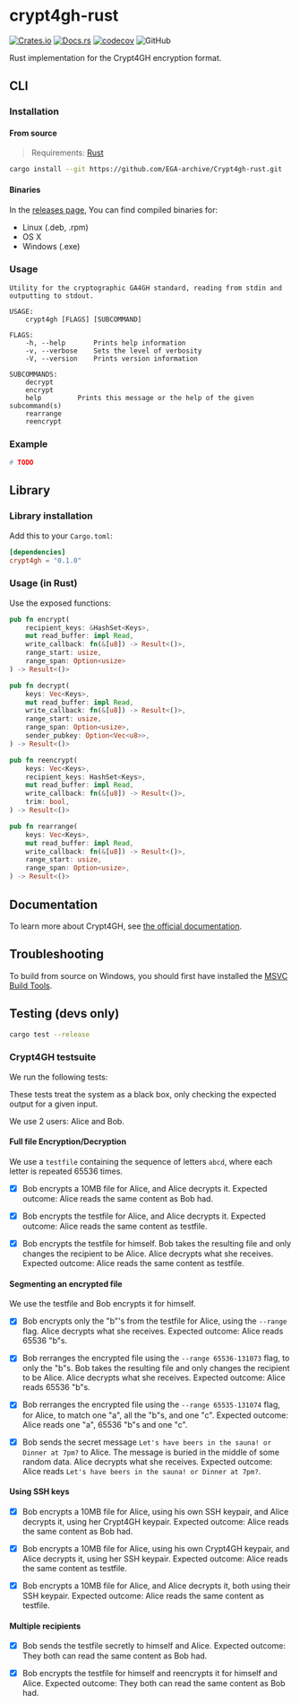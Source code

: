 # crypt4gh-rust

[![Crates.io](https://img.shields.io/crates/v/crypt4gh)](https://crates.io/crates/crypt4gh)
[![Docs.rs](https://docs.rs/crypt4gh/badge.svg)](https://docs.rs/gym/latest/crypt4gh)
[![codecov](https://codecov.io/gh/EGA-archive/crypt4gh-rust/branch/master/graph/badge.svg)](https://codecov.io/gh/EGA-archive/crypt4gh-rust)
![GitHub](https://img.shields.io/github/license/EGA-archive/crypt4gh-rust)

Rust implementation for the Crypt4GH encryption format.

## CLI

### Installation

#### From source

> Requirements: [Rust](https://www.rust-lang.org/tools/install)

```sh
cargo install --git https://github.com/EGA-archive/Crypt4gh-rust.git
```

#### Binaries

In the [releases page](https://github.com/EGA-archive/Crypt4gh-rust/releases/latest), You can find compiled binaries for:

- Linux (.deb, .rpm)
- OS X
- Windows (.exe)

### Usage

```text
Utility for the cryptographic GA4GH standard, reading from stdin and outputting to stdout.

USAGE:
    crypt4gh [FLAGS] [SUBCOMMAND]

FLAGS:
    -h, --help       Prints help information
    -v, --verbose    Sets the level of verbosity
    -V, --version    Prints version information

SUBCOMMANDS:
    decrypt
    encrypt
    help         Prints this message or the help of the given subcommand(s)
    rearrange
    reencrypt  
```

### Example

```sh
# TODO
```

## Library

### Library installation

Add this to your `Cargo.toml`:

```toml
[dependencies]
crypt4gh = "0.1.0"
```

### Usage (in Rust)

Use the exposed functions:

```rust
pub fn encrypt(
    recipient_keys: &HashSet<Keys>,
    mut read_buffer: impl Read,
    write_callback: fn(&[u8]) -> Result<()>,
    range_start: usize,
    range_span: Option<usize>
) -> Result<()>

pub fn decrypt(
    keys: Vec<Keys>,
    mut read_buffer: impl Read,
    write_callback: fn(&[u8]) -> Result<()>,
    range_start: usize,
    range_span: Option<usize>,
    sender_pubkey: Option<Vec<u8>>,
) -> Result<()>

pub fn reencrypt(
    keys: Vec<Keys>,
    recipient_keys: HashSet<Keys>,
    mut read_buffer: impl Read,
    write_callback: fn(&[u8]) -> Result<()>,
    trim: bool,
) -> Result<()>

pub fn rearrange(
    keys: Vec<Keys>,
    mut read_buffer: impl Read,
    write_callback: fn(&[u8]) -> Result<()>,
    range_start: usize,
    range_span: Option<usize>,
) -> Result<()>
```

## Documentation

To learn more about Crypt4GH, see [the official documentation](https://crypt4gh.readthedocs.io/en/latest/).

## Troubleshooting

To build from source on Windows, you should first have installed the [MSVC Build Tools](https://visualstudio.microsoft.com/downloads/#build-tools-for-visual-studio-2019).

## Testing (devs only)

```sh
cargo test --release
```

### Crypt4GH testsuite

We run the following tests:

These tests treat the system as a black box, only checking the expected output for a given input.

We use 2 users: Alice and Bob.

#### Full file Encryption/Decryption

We use a `testfile` containing the sequence of letters `abcd`, where each letter is repeated 65536 times.

- [x] Bob encrypts a 10MB file for Alice, and Alice decrypts it. Expected outcome: Alice reads the same content as Bob had.

- [x] Bob encrypts the testfile for Alice, and Alice decrypts it. Expected outcome: Alice reads the same content as testfile.

- [x] Bob encrypts the testfile for himself. Bob takes the resulting file and only changes the recipient to be Alice. Alice decrypts what she receives. Expected outcome: Alice reads the same content as testfile.

#### Segmenting an encrypted file

We use the testfile and Bob encrypts it for himself.

- [x] Bob encrypts only the "b"'s from the testfile for Alice, using the `--range` flag. Alice decrypts what she receives. Expected outcome: Alice reads 65536 "b"s.

- [x] Bob rerranges the encrypted file using the `--range 65536-131073` flag, to only the "b"s. Bob takes the resulting file and only changes the recipient to be Alice. Alice decrypts what she receives. Expected outcome: Alice reads 65536 "b"s.
  
- [x] Bob rerranges the encrypted file using the `--range 65535-131074` flag, for Alice, to match one "a", all the "b"s, and one "c". Expected outcome: Alice reads one "a", 65536 "b"s and one "c".

- [x] Bob sends the secret message `Let's have beers in the sauna! or Dinner at 7pm?` to Alice. The message is buried in the middle of some random data. Alice decrypts what she receives. Expected outcome: Alice reads `Let's have beers in the sauna! or Dinner at 7pm?`.

#### Using SSH keys

- [x] Bob encrypts a 10MB file for Alice, using his own SSH keypair, and Alice decrypts it, using her Crypt4GH keypair. Expected outcome: Alice reads the same content as Bob had.

- [x] Bob encrypts a 10MB file for Alice, using his own Crypt4GH keypair, and Alice decrypts it, using her SSH keypair. Expected outcome: Alice reads the same content as testfile.

- [x] Bob encrypts a 10MB file for Alice, and Alice decrypts it, both using their SSH keypair. Expected outcome: Alice reads the same content as testfile.

#### Multiple recipients

- [x] Bob sends the testfile secretly to himself and Alice. Expected outcome: They both can read the same content as Bob had.

- [x] Bob encrypts the testfile for himself and reencrypts it for himself and Alice. Expected outcome: They both can read the same content as Bob had.
